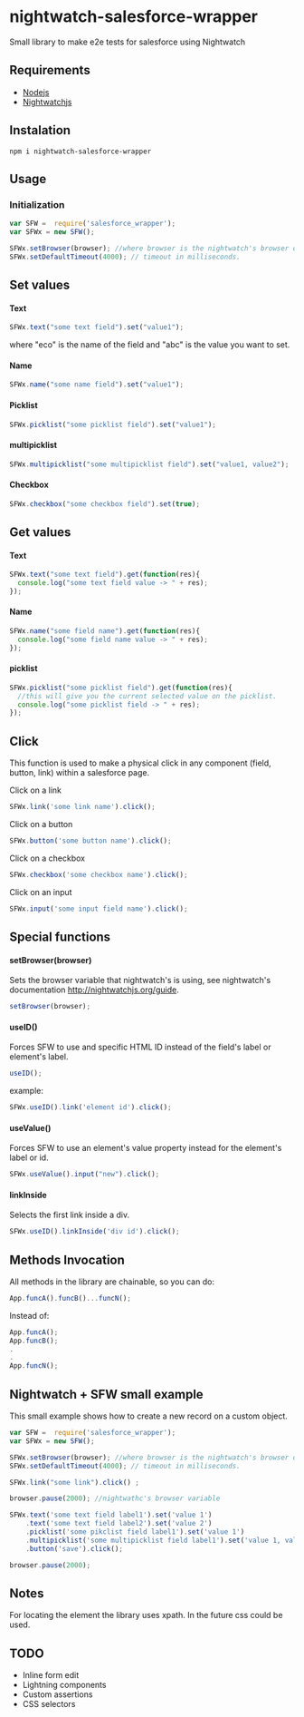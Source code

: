 # nightwatch-salesforce-wrapper
Small library to make e2e tests for salesforce using Nightwatch

## Requirements
* [Nodejs](https://nodejs.org/en/)
* [Nightwatchjs](http://nightwatchjs.org/)

## Instalation

```
npm i nightwatch-salesforce-wrapper
```

## Usage

### Initialization

```javascript
var SFW =  require('salesforce_wrapper');
var SFWx = new SFW();

SFWx.setBrowser(browser); //where browser is the nightwatch's browser object
SFWx.setDefaultTimeout(4000); // timeout in milliseconds.

```

## Set values

#### Text
```javascript
SFWx.text("some text field").set("value1");
```
where "eco" is the name of the field and "abc" is the value you want to set.

#### Name
```javascript
SFWx.name("some name field").set("value1");
```

#### Picklist
```javascript
SFWx.picklist("some picklist field").set("value1");
```

#### multipicklist
```javascript
SFWx.multipicklist("some multipicklist field").set("value1, value2");
```

#### Checkbox
```javascript
SFWx.checkbox("some checkbox field").set(true);
```


## Get values

#### Text
```javascript
SFWx.text("some text field").get(function(res){
  console.log("some text field value -> " + res);
});
```

#### Name
```javascript
SFWx.name("some field name").get(function(res){
  console.log("some field name value -> " + res);
});
```

#### picklist
```javascript
SFWx.picklist("some picklist field").get(function(res){
  //this will give you the current selected value on the picklist.
  console.log("some picklist field -> " + res);
});
```


## Click
This function is used to make a physical click in any component (field, button, link) within a salesforce page.

Click on a link
```javascript
SFWx.link('some link name').click();
```

Click on a button
```javascript
SFWx.button('some button name').click();
```

Click on a checkbox
```javascript
SFWx.checkbox('some checkbox name').click();
```
Click on an input
```javascript
SFWx.input('some input field name').click();
```

## Special functions

#### setBrowser(browser)

Sets the browser variable that nightwatch's is using, see nightwatch's documentation http://nightwatchjs.org/guide.
```javascript
setBrowser(browser);
```

#### useID()

Forces SFW to use and specific HTML ID instead of the field's label or element's label.
```javascript
useID();
```
example:
```javascript
SFWx.useID().link('element id').click();
```

#### useValue()
Forces SFW to use an element's value property instead for the element's label or id.
```javascript
SFWx.useValue().input("new").click();
```

#### linkInside
Selects the first link inside a div.
```javascript
SFWx.useID().linkInside('div id').click();
```


## Methods Invocation
All methods in the library are chainable, so you can do:
```javascript
App.funcA().funcB()...funcN();
```
Instead of:
```javascript
App.funcA();
App.funcB();
.
.
App.funcN();
```


## Nightwatch + SFW small example

This small example shows how to create a new record on a custom object.

```javascript
var SFW =  require('salesforce_wrapper');
var SFWx = new SFW();

SFWx.setBrowser(browser); //where browser is the nightwatch's browser object
SFWx.setDefaultTimeout(4000); // timeout in milliseconds.

SFWx.link("some link").click() ;

browser.pause(2000); //nightwathc's browser variable

SFWx.text('some text field label1').set('value 1')
    .text('some text field label2').set('value 2')
    .picklist('some pikclist field label1').set('value 1')
    .multipicklist('some multipicklist field label1').set('value 1, value2')
    .button('save').click();

browser.pause(2000);


```


## Notes
For locating the element the library uses xpath. In the future css could be used.


## TODO
* Inline form edit
* Lightning components
* Custom assertions
* CSS selectors
